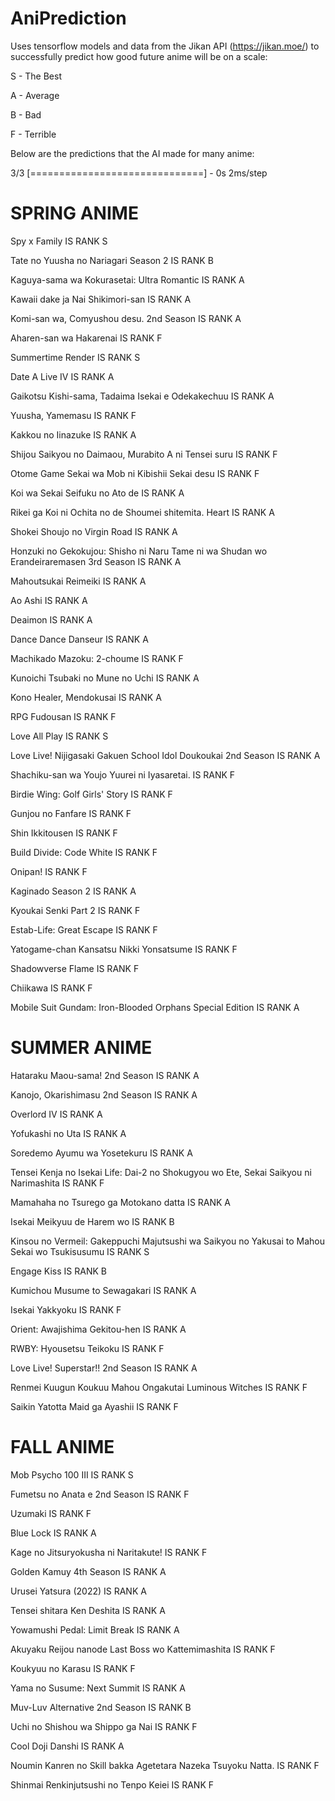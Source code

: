 # AniPrediction
 
Uses tensorflow models and data from the Jikan API (https://jikan.moe/) to successfully predict how good future anime will be on a scale:

S - The Best

A - Average

B - Bad

F - Terrible

Below are the predictions that the AI made for many anime:

3/3 [==============================] - 0s 2ms/step
# SPRING ANIME
Spy x Family IS RANK S

Tate no Yuusha no Nariagari Season 2 IS RANK B

Kaguya-sama wa Kokurasetai: Ultra Romantic IS RANK A

Kawaii dake ja Nai Shikimori-san IS RANK A

Komi-san wa, Comyushou desu. 2nd Season IS RANK A

Aharen-san wa Hakarenai IS RANK F

Summertime Render IS RANK S

Date A Live IV IS RANK A

Gaikotsu Kishi-sama, Tadaima Isekai e Odekakechuu IS RANK A

Yuusha, Yamemasu IS RANK F

Kakkou no Iinazuke IS RANK A

Shijou Saikyou no Daimaou, Murabito A ni Tensei suru IS RANK F

Otome Game Sekai wa Mob ni Kibishii Sekai desu IS RANK F

Koi wa Sekai Seifuku no Ato de IS RANK A

Rikei ga Koi ni Ochita no de Shoumei shitemita. Heart IS RANK A

Shokei Shoujo no Virgin Road IS RANK A

Honzuki no Gekokujou: Shisho ni Naru Tame ni wa Shudan wo Erandeiraremasen 3rd Season IS RANK A

Mahoutsukai Reimeiki IS RANK A

Ao Ashi IS RANK A

Deaimon IS RANK A

Dance Dance Danseur IS RANK A

Machikado Mazoku: 2-choume IS RANK F

Kunoichi Tsubaki no Mune no Uchi IS RANK A

Kono Healer, Mendokusai IS RANK A

RPG Fudousan IS RANK F

Love All Play IS RANK S

Love Live! Nijigasaki Gakuen School Idol Doukoukai 2nd Season IS RANK A

Shachiku-san wa Youjo Yuurei ni Iyasaretai. IS RANK F

Birdie Wing: Golf Girls' Story IS RANK F

Gunjou no Fanfare IS RANK F

Shin Ikkitousen IS RANK F

Build Divide: Code White IS RANK F

Onipan! IS RANK F

Kaginado Season 2 IS RANK A

Kyoukai Senki Part 2 IS RANK F

Estab-Life: Great Escape IS RANK F

Yatogame-chan Kansatsu Nikki Yonsatsume IS RANK F

Shadowverse Flame IS RANK F

Chiikawa IS RANK F

Mobile Suit Gundam: Iron-Blooded Orphans Special Edition IS RANK A

# SUMMER ANIME
Hataraku Maou-sama! 2nd Season IS RANK A

Kanojo, Okarishimasu 2nd Season IS RANK A

Overlord IV IS RANK A

Yofukashi no Uta IS RANK A

Soredemo Ayumu wa Yosetekuru IS RANK A

Tensei Kenja no Isekai Life: Dai-2 no Shokugyou wo Ete, Sekai Saikyou ni Narimashita IS RANK F

Mamahaha no Tsurego ga Motokano datta IS RANK A

Isekai Meikyuu de Harem wo IS RANK B

Kinsou no Vermeil: Gakeppuchi Majutsushi wa Saikyou no Yakusai to Mahou Sekai wo Tsukisusumu IS RANK S

Engage Kiss IS RANK B

Kumichou Musume to Sewagakari IS RANK A

Isekai Yakkyoku IS RANK F

Orient: Awajishima Gekitou-hen IS RANK A

RWBY: Hyousetsu Teikoku IS RANK F

Love Live! Superstar!! 2nd Season IS RANK A

Renmei Kuugun Koukuu Mahou Ongakutai Luminous Witches IS RANK F

Saikin Yatotta Maid ga Ayashii IS RANK F

# FALL ANIME
Mob Psycho 100 III IS RANK S

Fumetsu no Anata e 2nd Season IS RANK F

Uzumaki IS RANK F

Blue Lock IS RANK A

Kage no Jitsuryokusha ni Naritakute! IS RANK F

Golden Kamuy 4th Season IS RANK A

Urusei Yatsura (2022) IS RANK A

Tensei shitara Ken Deshita IS RANK A

Yowamushi Pedal: Limit Break IS RANK A

Akuyaku Reijou nanode Last Boss wo Kattemimashita IS RANK F

Koukyuu no Karasu IS RANK F

Yama no Susume: Next Summit IS RANK A

Muv-Luv Alternative 2nd Season IS RANK B

Uchi no Shishou wa Shippo ga Nai IS RANK F

Cool Doji Danshi IS RANK A

Noumin Kanren no Skill bakka Agetetara Nazeka Tsuyoku Natta. IS RANK F

Shinmai Renkinjutsushi no Tenpo Keiei IS RANK F
